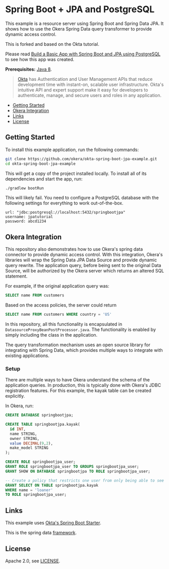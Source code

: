 # Spring Boot + JPA and PostgreSQL

This example is a resource server using Spring Boot and Spring Data JPA. It shows how to use the Okera Spring Data query transformer to provide dynamic access control.

This is forked and based on the Okta tutorial.

Please read [Build a Basic App with Spring Boot and JPA using PostgreSQL](https://developer.okta.com/blog/2018/12/13/build-basic-app-spring-boot-jpa) to see how this app was created.

**Prerequisites:** [Java 8](http://www.oracle.com/technetwork/java/javase/downloads/jdk8-downloads-2133151.html).

> [Okta](https://developer.okta.com/) has Authentication and User Management APIs that reduce development time with instant-on, scalable user infrastructure. Okta's intuitive API and expert support make it easy for developers to authenticate, manage, and secure users and roles in any application.

* [Getting Started](#getting-started)
* [Okera Integration](#okera-integration)
* [Links](#links)
* [License](#license)

## Getting Started

To install this example application, run the following commands:

```bash
git clone https://github.com/okera/okta-spring-boot-jpa-example.git
cd okta-spring-boot-jpa-example
```

This will get a copy of the project installed locally. To install all of its dependencies and start the app, run:
 
```bash
./gradlew bootRun
```

This will likely fail. You need to configure a PostgreSQL database with the following settings for everything to work out-of-the-box.

    url: "jdbc:postgresql://localhost:5432/springbootjpa"
    username: jpatutorial
    password: abcd1234

## Okera Integration

This repository also demonstrates how to use Okera's spring data connector to provide dynamic access control. With this integration, Okera's libraries will wrap the Spring Data JPA Data Source and provide dynamic query rewrite. The application query, before being sent to the original Data Source, will be authorized by the Okera server which returns an altered SQL statement. 

For example, if the original application query was:

```sql
SELECT name FROM customers
```

Based on the access policies, the server could return
```sql
SELECT name FROM customers WHERE country = 'US'
```

In this repository, all this functionality is encapsulated in `DatasourceProxyBeanPostProcessor.java`. The functionality is enabled by simply including the class in the application.

The query transformation mechanism uses an open source library for integrating with Spring Data, which provides multiple ways to integrate with existing applications.

### Setup

There are multiple ways to have Okera understand the schema of the application queries. In production, this is typically done with Okera's JDBC registration features. For this example, the kayak table can be created explicitly.

In Okera, run:

```sql
CREATE DATABASE springbootjpa;

CREATE TABLE springbootjpa.kayak(
  id INT,
  name STRING,
  owner STRING,
  value DECIMAL(9,2),
  make_model STRING
);

CREATE ROLE springbootjpa_user;
GRANT ROLE springbootjpa_user TO GROUPS springbootjpa_user;
GRANT SHOW ON DATABASE springbootjpa TO ROLE springbootjpa_user;

-- Create a policy that restricts one user from only being able to see 'loaner' kayaks.
GRANT SELECT ON TABLE springbootjpa.kayak
WHERE name = 'loaner'
TO ROLE springbootjpa_user;
```

## Links

This example uses [Okta's Spring Boot Starter](https://github.com/okta/okta-spring-boot).

This is the spring data [framework](http://ttddyy.github.io/datasource-proxy/docs/current/user-guide/).

## License

Apache 2.0, see [LICENSE](LICENSE).
